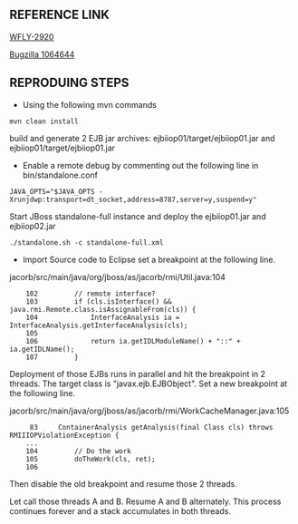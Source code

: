 REFERENCE LINK 
--------------

[WFLY-2920](https://issues.jboss.org/browse/WFLY-2920)

[Bugzilla 1064644](https://bugzilla.redhat.com/show_bug.cgi?id=1064644)


REPRODUING STEPS
----------------

* Using the following mvn commands

~~~
mvn clean install
~~~

build and generate 2 EJB jar archives: ejbiiop01/target/ejbiiop01.jar and ejbiiop01/target/ejbiiop01.jar

* Enable a remote debug by commenting out the following line in bin/standalone.conf

~~~
JAVA_OPTS="$JAVA_OPTS -Xrunjdwp:transport=dt_socket,address=8787,server=y,suspend=y"
~~~

Start JBoss standalone-full instance and deploy the ejbiiop01.jar and ejbiiop02.jar

~~~
./standalone.sh -c standalone-full.xml
~~~

* Import Source code to Eclipse set a breakpoint at the following line.

jacorb/src/main/java/org/jboss/as/jacorb/rmi/Util.java:104
~~~
    102         // remote interface?
    103         if (cls.isInterface() && java.rmi.Remote.class.isAssignableFrom(cls)) {
    104             InterfaceAnalysis ia = InterfaceAnalysis.getInterfaceAnalysis(cls);
    105 
    106             return ia.getIDLModuleName() + "::" + ia.getIDLName();
    107         }
~~~

Deployment of those EJBs runs in parallel and hit the breakpoint in 2 threads.  The target class is "javax.ejb.EJBObject".  Set a new breakpoint at the following line.

jacorb/src/main/java/org/jboss/as/jacorb/rmi/WorkCacheManager.java:105
~~~
     83     ContainerAnalysis getAnalysis(final Class cls) throws RMIIIOPViolationException {
    ...
    104         // Do the work
    105         doTheWork(cls, ret);
    106 
~~~

Then disable the old breakpoint and resume those 2 threads.

Let call those threads A and B.  Resume A and B alternately.  This process continues forever and a stack accumulates in both threads.
